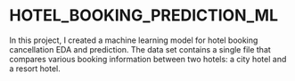 # HOTEL_BOOKING_PREDICTION_ML
In this project, I created a machine learning model for hotel booking cancellation EDA and prediction.
The data set contains a single file that compares various booking information between two hotels: a city hotel and a resort hotel.
